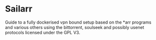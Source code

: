 # Sailarr
Guide to a fully dockerised vpn bound setup based on the *arr programs and various others using the bittorrent, soulseek and possibly usenet protocols licensed under the GPL V3.
